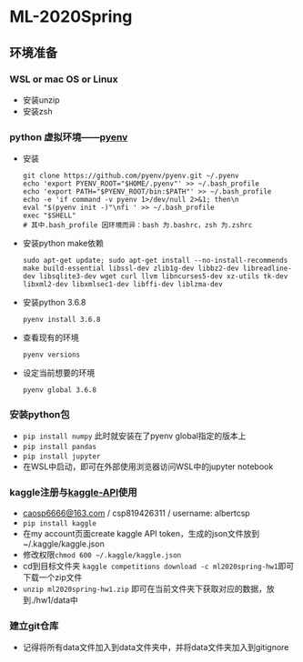 # ML-2020Spring

## 环境准备

### WSL or mac OS or Linux

- 安装unzip
- 安装zsh

### python 虚拟环境——[pyenv](https://github.com/pyenv/pyenv)

- 安装

  ```shell
  git clone https://github.com/pyenv/pyenv.git ~/.pyenv
  echo 'export PYENV_ROOT="$HOME/.pyenv"' >> ~/.bash_profile
  echo 'export PATH="$PYENV_ROOT/bin:$PATH"' >> ~/.bash_profile
  echo -e 'if command -v pyenv 1>/dev/null 2>&1; then\n
  eval "$(pyenv init -)"\nfi ' >> ~/.bash_profile
  exec "$SHELL"
  # 其中.bash_profile 因环境而异：bash 为.bashrc，zsh 为.zshrc
  ```

- 安装python make依赖

  `sudo apt-get update; sudo apt-get install --no-install-recommends make build-essential libssl-dev zlib1g-dev libbz2-dev libreadline-dev libsqlite3-dev wget curl llvm libncurses5-dev xz-utils tk-dev libxml2-dev libxmlsec1-dev libffi-dev liblzma-dev`

- 安装python 3.6.8

  `pyenv install 3.6.8`

- 查看现有的环境

  `pyenv versions`

- 设定当前想要的环境

  `pyenv global 3.6.8`

### 安装python包

- `pip install numpy` 此时就安装在了pyenv global指定的版本上
- `pip install pandas`
- `pip install jupyter`
- 在WSL中启动，即可在外部使用浏览器访问WSL中的jupyter notebook

### kaggle注册与[kaggle-API](https://github.com/Kaggle/kaggle-api)使用

- caosp6666@163.com / csp819426311 / username: albertcsp
- `pip install kaggle`
- 在my account页面create kaggle API token，生成的json文件放到~/.kaggle/kaggle.json
- 修改权限`chmod 600 ~/.kaggle/kaggle.json`
- cd到目标文件夹 `kaggle competitions download -c ml2020spring-hw1`即可下载一个zip文件
- `unzip ml2020spring-hw1.zip` 即可在当前文件夹下获取对应的数据，放到./hw1/data中

### 建立git仓库

- 记得将所有data文件加入到data文件夹中，并将data文件夹加入到gitignore